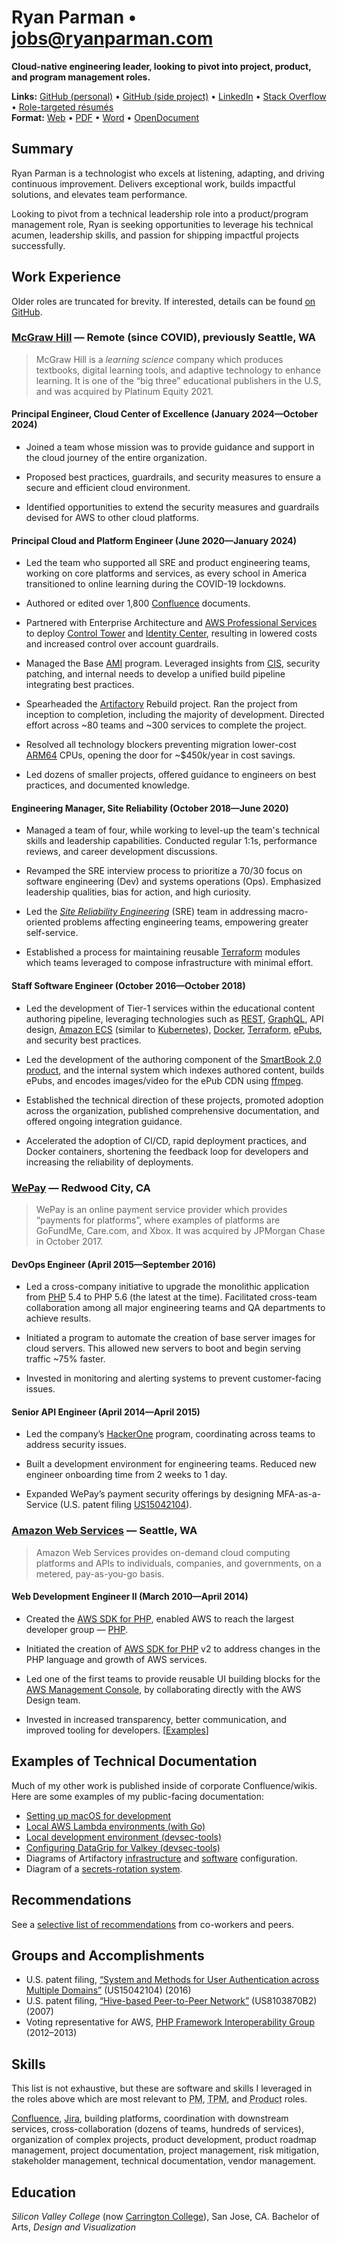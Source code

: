 # Ryan Parman • [jobs@ryanparman.com](mailto:jobs@ryanparman.com)

**Cloud-native engineering leader, looking to pivot into project, product, and program management roles.**

**Links:** [GitHub (personal)] • [GitHub (side project)] • [LinkedIn] • [Stack Overflow] • [Role-targeted résumés](https://github.com/skyzyx/resume/blob/master/resumes/#readme) \
**Format:** [Web](https://github.com/skyzyx/resume/blob/master/resumes/ryanparman-tpm.md) • [PDF](https://github.com/skyzyx/resume/raw/master/resumes/ryanparman-tpm.pdf) • [Word](https://github.com/skyzyx/resume/raw/master/resumes/ryanparman-tpm.docx) • [OpenDocument](https://github.com/skyzyx/resume/raw/master/resumes/ryanparman-tpm.odt)

## Summary

Ryan Parman is a technologist who excels at listening, adapting, and driving continuous improvement. Delivers exceptional work, builds impactful solutions, and elevates team performance.

Looking to pivot from a technical leadership role into a product/program management role, Ryan is seeking opportunities to leverage his technical acumen, leadership skills, and passion for shipping impactful projects successfully.

## Work Experience

Older roles are truncated for brevity. If interested, details can be found [on GitHub](https://github.com/skyzyx/resume/blob/master/ryanparman-previously.md).

### [McGraw Hill] — Remote (since COVID), previously Seattle, WA

> McGraw Hill is a _learning science_ company which produces textbooks, digital learning tools, and adaptive technology to enhance learning. It is one of the “big three” educational publishers in the U.S, and was acquired by Platinum Equity 2021.

#### Principal Engineer, Cloud Center of Excellence (January 2024—October 2024)

* Joined a team whose mission was to provide guidance and support in the cloud journey of the entire organization.

* Proposed best practices, guardrails, and security measures to ensure a secure and efficient cloud environment.

* Identified opportunities to extend the security measures and guardrails devised for AWS to other cloud platforms.

#### Principal Cloud and Platform Engineer (June 2020—January 2024)

* Led the team who supported all SRE and product engineering teams, working on core platforms and services, as every school in America transitioned to online learning during the COVID-19 lockdowns.

* Authored or edited over 1,800 [Confluence] documents.

* Partnered with Enterprise Architecture and [AWS Professional Services] to deploy [Control Tower][AWS Control Tower] and [Identity Center][AWS Identity Center], resulting in lowered costs and increased control over account guardrails.

* Managed the Base [AMI] program. Leveraged insights from [CIS], security patching, and internal needs to develop a unified build pipeline integrating best practices.

* Spearheaded the [Artifactory] Rebuild project. Ran the project from inception to completion, including the majority of development. Directed effort across ~80 teams and ~300 services to complete the project.

* Resolved all technology blockers preventing migration lower-cost [ARM64] CPUs, opening the door for ~$450k/year in cost savings.

* Led dozens of smaller projects, offered guidance to engineers on best practices, and documented knowledge.

#### Engineering Manager, Site Reliability (October 2018—June 2020)

* Managed a team of four, while working to level-up the team's technical skills and leadership capabilities. Conducted regular 1:1s, performance reviews, and career development discussions.

* Revamped the SRE interview process to prioritize a 70/30 focus on software engineering (Dev) and systems operations (Ops). Emphasized leadership qualities, bias for action, and high curiosity.

* Led the [_Site Reliability Engineering_][SRE] (SRE) team in addressing macro-oriented problems affecting engineering teams, empowering greater self-service.

* Established a process for maintaining reusable [Terraform] modules which teams leveraged to compose infrastructure with minimal effort.

#### Staff Software Engineer (October 2016—October 2018)

* Led the development of Tier-1 services within the educational content authoring pipeline, leveraging technologies such as [REST], [GraphQL], API design, [Amazon ECS] (similar to [Kubernetes]), [Docker], [Terraform], [ePubs][EPUB], and security best practices.

* Led the development of the authoring component of the [SmartBook 2.0 product][SB2], and the internal system which indexes authored content, builds ePubs, and encodes images/video for the ePub CDN using [ffmpeg].

* Established the technical direction of these projects, promoted adoption across the organization, published comprehensive documentation, and offered ongoing integration guidance.

* Accelerated the adoption of CI/CD, rapid deployment practices, and Docker containers, shortening the feedback loop for developers and increasing the reliability of deployments.

### [WePay] — Redwood City, CA

> WePay is an online payment service provider which provides “payments for platforms”, where examples of platforms are GoFundMe, Care.com, and Xbox. It was acquired by JPMorgan Chase in October 2017.

#### DevOps Engineer (April 2015—September 2016)

* Led a cross-company initiative to upgrade the monolithic application from [PHP] 5.4 to PHP 5.6 (the latest at the time). Facilitated cross-team collaboration among all major engineering teams and QA departments to achieve results.

* Initiated a program to automate the creation of base server images for cloud servers. This allowed new servers to boot and begin serving traffic ~75% faster.

* Invested in monitoring and alerting systems to prevent customer-facing issues.

#### Senior API Engineer (April 2014—April 2015)

* Led the company’s [HackerOne](https://www.hackerone.com) program, coordinating across teams to address security issues.

* Built a development environment for engineering teams. Reduced new engineer onboarding time from 2 weeks to 1 day.

* Expanded WePay’s payment security offerings by designing MFA-as-a-Service (U.S. patent filing [US15042104]).

### [Amazon Web Services] — Seattle, WA

> Amazon Web Services provides on-demand cloud computing platforms and APIs to individuals, companies, and governments, on a metered, pay-as-you-go basis.

#### Web Development Engineer II (March 2010—April 2014)

* Created the [AWS SDK for PHP], enabled AWS to reach the largest developer group — [PHP].

* Initiated the creation of [AWS SDK for PHP] v2 to address changes in the PHP language and growth of AWS services.

* Led one of the first teams to provide reusable UI building blocks for the [AWS Management Console], by collaborating directly with the AWS Design team.

* Invested in increased transparency, better communication, and improved tooling for developers. [[Examples](https://github.com/skyzyx/resume/blob/master/amazon-specifics.md)]

## Examples of Technical Documentation

Much of my other work is published inside of corporate Confluence/wikis. Here are some examples of my public-facing documentation:

* [Setting up macOS for development](https://github.com/northwood-labs/macos-for-development/wiki)
* [Local AWS Lambda environments (with Go)](https://github.com/northwood-labs/local-lambda-environments-with-go)
* [Local development environment (devsec-tools)](https://github.com/northwood-labs/devsec-tools/blob/main/docs/localdev.md)
* [Configuring DataGrip for Valkey (devsec-tools)](https://github.com/northwood-labs/devsec-tools/blob/main/docs/configuring-datagrip-for-valkey.md)
* Diagrams of Artifactory [infrastructure](https://whimsical.com/artifactory-infrastructure-diagram-5MbWJd8BJfMbRWhfZwtHhQ) and [software](https://whimsical.com/artifactory-software-configuration-and-data-flow-QWZnvbv4SXTX2qkmKGZAqp) configuration.
* Diagram of a [secrets-rotation system](https://whimsical.com/tokengen-infrastructure-diagram-and-data-flow-5ZphqPDP826AaPZHKxCKSr).

## Recommendations

See a [selective list of recommendations](https://github.com/skyzyx/resume/blob/master/selected-recommendations.md) from co-workers and peers.

## Groups and Accomplishments

* U.S. patent filing, [“System and Methods for User Authentication across Multiple Domains”][US15042104] (US15042104) (2016)
* U.S. patent filing, [“Hive-based Peer-to-Peer Network”][US8103870B2] (US8103870B2) (2007)
* Voting representative for AWS, [PHP Framework Interoperability Group][PHP-FIG] (2012–2013)

## Skills

This list is not exhaustive, but these are software and skills I leveraged in the roles above which are most relevant to <abbr title="Project Manager">PM</abbr>, <abbr title="Technical Program Manager">TPM</abbr>, and <abbr title="Product Manager">Product</abbr> roles.

[Confluence], [Jira], building platforms, coordination with downstream services, cross-collaboration (dozens of teams, hundreds of services), organization of complex projects, product development, product roadmap management, project documentation, project management, risk mitigation, stakeholder management, technical documentation, vendor management.

## Education

_Silicon Valley College_ (now [Carrington College]), San Jose, CA. Bachelor of Arts, _Design and Visualization_

[Alpine Linux]: https://alpinelinux.org
[Amazon ACM]: https://aws.amazon.com/certificate-manager/
[Amazon CloudFront]: https://aws.amazon.com/cloudfront/
[Amazon EC2]: https://aws.amazon.com/ec2/
[Amazon ECS]: https://aws.amazon.com/ecs/
[Amazon IAM]: https://aws.amazon.com/iam/
[Amazon Linux]: https://aws.amazon.com/linux/
[Amazon Route 53]: https://aws.amazon.com/route53/
[Amazon S3]: https://aws.amazon.com/s3/
[Amazon Web Services]: https://www.crunchbase.com/organization/amazon-web-services
[AMI]: https://docs.aws.amazon.com/AWSEC2/latest/UserGuide/AMIs.html
[Ansible]: https://www.redhat.com/en/technologies/management/ansible
[ARM64]: https://aws.amazon.com/ec2/graviton/
[Artifactory]: https://jfrog.com/artifactory/
[AWS CloudFormation]: https://aws.amazon.com/cloudformation/
[AWS Control Tower]: https://aws.amazon.com/controltower/
[AWS Elastic Beanstalk]: http://aws.amazon.com/elasticbeanstalk/
[AWS Identity Center]: https://aws.amazon.com/iam/identity-center/
[AWS Lambda]: https://aws.amazon.com/lambda/
[AWS Management Console]: https://console.aws.amazon.com
[AWS Professional Services]: https://aws.amazon.com/professional-services/
[AWS RDS Aurora]: https://aws.amazon.com/rds/aurora/
[AWS SDK for PHP]: https://aws.amazon.com/sdk-for-php/
[AWS SDKs]: https://aws.amazon.com/developer/tools/
[AWS Secrets Manager]: https://aws.amazon.com/secrets-manager/
[AWS Well-Architected]: https://aws.amazon.com/architecture/well-architected/
[AWS]: https://aws.amazon.com
[Bash]: https://www.gnu.org/software/bash/
[Carrington College]: http://carrington.edu/schools/san-jose-california/
[CentOS]: https://en.wikipedia.org/wiki/CentOS
[CircleCI]: https://circleci.com/enterprise/
[CIS]: https://www.cisecurity.org
[Confluence]: https://www.atlassian.com/software/confluence
[Docker]: https://www.docker.com
[EC2 Image Builder]: https://aws.amazon.com/image-builder/
[EPUB]: https://www.w3.org/publishing/epub3/
[ffmpeg]: https://ffmpeg.org
[GCP]: https://cloud.google.com
[Git]: https://git-scm.com
[GitHub (personal)]: https://github.com/skyzyx
[GitHub (side project)]: https://github.com/northwood-labs/
[GitHub Actions]: https://github.com/features/actions
[GitHub Enterprise]: https://github.com/enterprise
[Go]: https://go.dev
[GraphQL]: https://graphql.org
[Jenkins]: https://www.jenkins.io
[Jira]: https://www.atlassian.com/software/jira
[JWT]: https://jwt.io
[kubectl]: https://github.com/kubernetes/kubectl
[Kubernetes]: https://kubernetes.io
[LinkedIn]: https://www.linkedin.com/in/rparman/
[McGraw Hill]: https://www.crunchbase.com/organization/mcgraw-hill-education
[NFS]: https://en.wikipedia.org/wiki/Network_File_System
[Nginx]: https://www.nginx.com
[Northwood Labs]: https://www.crunchbase.com/organization/northwood-labs
[OpenTofu]: https://opentofu.org
[Packer]: https://packer.io
[PHP-FIG]: http://www.php-fig.org
[PHP]: https://www.php.net
[Python]: https://www.python.org
[Redis]: https://redis.io
[REST]: https://martinfowler.com/articles/richardsonMaturityModel.html
[SB2]: https://www.mheducation.com/news-media/press-releases/mcgraw-hill-connect-unveils-smartbook.html
[SLO]: https://sre.google/sre-book/service-level-objectives/
[SRE]: https://sre.google/in-conversation/
[Stack Overflow]: https://stackoverflow.com/users/228514/ryan-parman
[Subversion]: https://subversion.apache.org
[Terraform]: https://www.terraform.io
[twelve-factor applications]: https://12factor.net
[Ubuntu]: https://ubuntu.com
[US15042104]: https://patents.google.com/patent/US20160241536A1/en?inventor=Ryan+Parman
[US8103870B2]: https://patents.google.com/patent/US8103870B2/en?inventor=Ryan+Parman
[Vagrant]: https://www.vagrantup.com
[WarpShare]: https://www.crunchbase.com/organization/warpshare
[WePay]: https://www.crunchbase.com/organization/wepay
[WordPress]: https://wordpress.org
[XSLT]: https://developer.mozilla.org/en-US/docs/Web/XSLT
